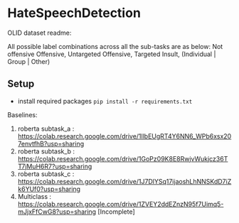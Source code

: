 # HateSpeechDetection

OLID dataset readme:

All possible label combinations across all the sub-tasks are as below:
  Not offensive
  Offensive, Untargeted
  Offensive, Targeted Insult, (Individual | Group | Other)


## Setup

- install required packages `pip install -r requirements.txt`

Baselines:
1. roberta subtask_a : https://colab.research.google.com/drive/1llbEUgRT4Y6NN6_WPb6xsx207envtfhB?usp=sharing
2. roberta subtask_b : https://colab.research.google.com/drive/1GoPz09K8E8RwjvWukjcz36TT7jMuH6R7?usp=sharing
3. roberta subtask_c : https://colab.research.google.com/drive/1J7DlYSq17ijaoshLhNNSKdD7iZk6YUf0?usp=sharing
4. Multiclass : https://colab.research.google.com/drive/1ZVEY2ddEZnzN95f7Uimq5-mJjxFfCwG8?usp=sharing [Incomplete]
